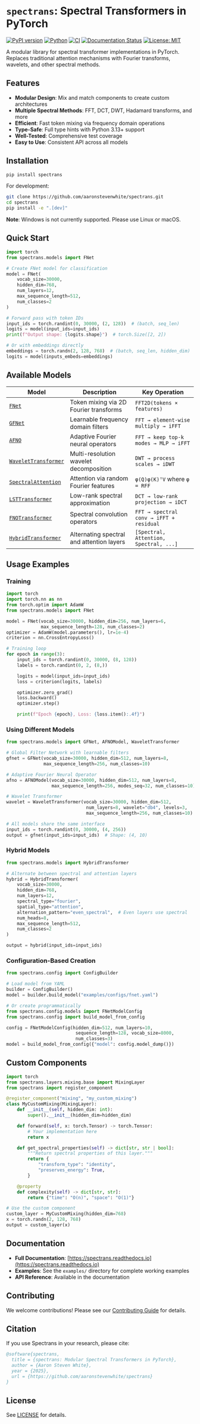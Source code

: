 # `spectrans`: Spectral Transformers in PyTorch

[![PyPI version](https://badge.fury.io/py/spectrans.svg)](https://badge.fury.io/py/spectrans)
[![Python](https://img.shields.io/pypi/pyversions/spectrans.svg)](https://pypi.org/project/spectrans/)
[![CI](https://github.com/aaronstevenwhite/spectrans/actions/workflows/ci.yml/badge.svg)](https://github.com/aaronstevenwhite/spectrans/actions/workflows/ci.yml)
[![Documentation Status](https://readthedocs.org/projects/spectrans/badge/?version=latest)](https://spectrans.readthedocs.io/en/latest/?badge=latest)
[![License: MIT](https://img.shields.io/badge/License-MIT-yellow.svg)](https://opensource.org/licenses/MIT)

A modular library for spectral transformer implementations in PyTorch. Replaces traditional attention mechanisms with Fourier transforms, wavelets, and other spectral methods.

## Features

- **Modular Design**: Mix and match components to create custom architectures
- **Multiple Spectral Methods**: FFT, DCT, DWT, Hadamard transforms, and more
- **Efficient**: Fast token mixing via frequency domain operations
- **Type-Safe**: Full type hints with Python 3.13+ support
- **Well-Tested**: Comprehensive test coverage
- **Easy to Use**: Consistent API across all models

## Installation

```bash
pip install spectrans
```

For development:
```bash
git clone https://github.com/aaronstevenwhite/spectrans.git
cd spectrans
pip install -e ".[dev]"
```

**Note**: Windows is not currently supported. Please use Linux or macOS.

## Quick Start

```python
import torch
from spectrans.models import FNet

# Create FNet model for classification
model = FNet(
    vocab_size=30000,
    hidden_dim=768,
    num_layers=12,
    max_sequence_length=512,
    num_classes=2
)

# Forward pass with token IDs
input_ids = torch.randint(0, 30000, (2, 128))  # (batch, seq_len)
logits = model(input_ids=input_ids)
print(f"Output shape: {logits.shape}")  # torch.Size([2, 2])

# Or with embeddings directly
embeddings = torch.randn(2, 128, 768)  # (batch, seq_len, hidden_dim)
logits = model(inputs_embeds=embeddings)
```

## Available Models

| Model | Description | Key Operation |
|-------|------------|---------------|
| [`FNet`](https://spectrans.readthedocs.io/en/latest/api/models/#spectrans.models.FNet) | Token mixing via 2D Fourier transforms | `FFT2D(tokens × features)` |
| [`GFNet`](https://spectrans.readthedocs.io/en/latest/api/models/#spectrans.models.GFNet) | Learnable frequency domain filters | `FFT → element-wise multiply → iFFT` |
| [`AFNO`](https://spectrans.readthedocs.io/en/latest/api/models/#spectrans.models.AFNOModel) | Adaptive Fourier neural operators | `FFT → keep top-k modes → MLP → iFFT` |
| [`WaveletTransformer`](https://spectrans.readthedocs.io/en/latest/api/models/#spectrans.models.WaveletTransformer) | Multi-resolution wavelet decomposition | `DWT → process scales → iDWT` |
| [`SpectralAttention`](https://spectrans.readthedocs.io/en/latest/api/models/#spectrans.models.SpectralAttentionTransformer) | Attention via random Fourier features | `φ(Q)φ(K)ᵀV` where `φ = RFF` |
| [`LSTTransformer`](https://spectrans.readthedocs.io/en/latest/api/models/#spectrans.models.LSTTransformer) | Low-rank spectral approximation | `DCT → low-rank projection → iDCT` |
| [`FNOTransformer`](https://spectrans.readthedocs.io/en/latest/api/models/#spectrans.models.FNOTransformer) | Spectral convolution operators | `FFT → spectral conv → iFFT + residual` |
| [`HybridTransformer`](https://spectrans.readthedocs.io/en/latest/api/models/#spectrans.models.HybridTransformer) | Alternating spectral and attention layers | `[Spectral, Attention, Spectral, ...]` |

## Usage Examples

### Training

```python
import torch
import torch.nn as nn
from torch.optim import AdamW
from spectrans.models import FNet

model = FNet(vocab_size=30000, hidden_dim=256, num_layers=6,
             max_sequence_length=128, num_classes=2)
optimizer = AdamW(model.parameters(), lr=1e-4)
criterion = nn.CrossEntropyLoss()

# Training loop
for epoch in range(3):
    input_ids = torch.randint(0, 30000, (8, 128))
    labels = torch.randint(0, 2, (8,))

    logits = model(input_ids=input_ids)
    loss = criterion(logits, labels)

    optimizer.zero_grad()
    loss.backward()
    optimizer.step()

    print(f"Epoch {epoch}, Loss: {loss.item():.4f}")
```

### Using Different Models

```python
from spectrans.models import GFNet, AFNOModel, WaveletTransformer

# Global Filter Network with learnable filters
gfnet = GFNet(vocab_size=30000, hidden_dim=512, num_layers=8,
              max_sequence_length=256, num_classes=10)

# Adaptive Fourier Neural Operator
afno = AFNOModel(vocab_size=30000, hidden_dim=512, num_layers=8,
                 max_sequence_length=256, modes_seq=32, num_classes=10)

# Wavelet Transformer
wavelet = WaveletTransformer(vocab_size=30000, hidden_dim=512,
                              num_layers=8, wavelet="db4", levels=3,
                              max_sequence_length=256, num_classes=10)

# All models share the same interface
input_ids = torch.randint(0, 30000, (4, 256))
output = gfnet(input_ids=input_ids)  # Shape: (4, 10)
```

### Hybrid Models

```python
from spectrans.models import HybridTransformer

# Alternate between spectral and attention layers
hybrid = HybridTransformer(
    vocab_size=30000,
    hidden_dim=768,
    num_layers=12,
    spectral_type="fourier",
    spatial_type="attention",
    alternation_pattern="even_spectral",  # Even layers use spectral
    num_heads=8,
    max_sequence_length=512,
    num_classes=2
)

output = hybrid(input_ids=input_ids)
```

### Configuration-Based Creation

```python
from spectrans.config import ConfigBuilder

# Load model from YAML
builder = ConfigBuilder()
model = builder.build_model("examples/configs/fnet.yaml")

# Or create programmatically
from spectrans.config.models import FNetModelConfig
from spectrans.config import build_model_from_config

config = FNetModelConfig(hidden_dim=512, num_layers=10,
                          sequence_length=128, vocab_size=8000,
                          num_classes=3)
model = build_model_from_config({"model": config.model_dump()})
```

## Custom Components

```python
import torch
from spectrans.layers.mixing.base import MixingLayer
from spectrans import register_component

@register_component("mixing", "my_custom_mixing")
class MyCustomMixing(MixingLayer):
    def __init__(self, hidden_dim: int):
        super().__init__(hidden_dim=hidden_dim)

    def forward(self, x: torch.Tensor) -> torch.Tensor:
        # Your implementation here
        return x

    def get_spectral_properties(self) -> dict[str, str | bool]:
        """Return spectral properties of this layer."""
        return {
            "transform_type": "identity",
            "preserves_energy": True,
        }

    @property
    def complexity(self) -> dict[str, str]:
        return {"time": "O(n)", "space": "O(1)"}

# Use the custom component
custom_layer = MyCustomMixing(hidden_dim=768)
x = torch.randn(2, 128, 768)
output = custom_layer(x)
```

## Documentation

- **Full Documentation**: [https://spectrans.readthedocs.io](https://spectrans.readthedocs.io)
- **Examples**: See the `examples/` directory for complete working examples
- **API Reference**: Available in the documentation

## Contributing

We welcome contributions! Please see our [Contributing Guide](CONTRIBUTING.md) for details.

## Citation

If you use Spectrans in your research, please cite:

```bibtex
@software{spectrans,
  title = {spectrans: Modular Spectral Transformers in PyTorch},
  author = {Aaron Steven White},
  year = {2025},
  url = {https://github.com/aaronstevenwhite/spectrans}
}
```

## License

See [LICENSE](LICENSE) for details.
